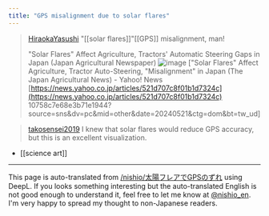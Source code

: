 ```yaml
---
title: "GPS misalignment due to solar flares"
---
```


> [HiraokaYasushi](https://x.com/HiraokaYasushi/status/1792738147601940842) "[[solar flares]]"[[GPS]] misalignment, man!
>
>  "Solar Flares" Affect Agriculture, Tractors' Automatic Steering Gaps in Japan (Japan Agricultural Newspaper)
>  ![image](https://gyazo.com/401f178d2f17063d7197264e6a692900/thumb/1000)
>  ["Solar Flares" Affect Agriculture, Tractor Auto-Steering, "Misalignment" in Japan (The Japan Agricultural News) - Yahoo! News [https://news.yahoo.co.jp/articles/521d707c8f01b1d7324c](https://news.yahoo.co.jp/articles/521d707c8f01b1d7324c) 10758c7e68e3b71e1944?source=sns&dv=pc&mid=other&date=20240521&ctg=dom&bt=tw_ud]


> [takosensei2019](https://x.com/takosensei2019/status/1793010346371739969) I knew that solar flares would reduce GPS accuracy, but this is an excellent visualization.

- [[science art]]

---
This page is auto-translated from [/nishio/太陽フレアでGPSのずれ](https://scrapbox.io/nishio/太陽フレアでGPSのずれ) using DeepL. If you looks something interesting but the auto-translated English is not good enough to understand it, feel free to let me know at [@nishio_en](https://twitter.com/nishio_en). I'm very happy to spread my thought to non-Japanese readers.